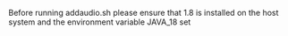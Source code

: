 Before running addaudio.sh please ensure that 1.8 is installed on the host system and the environment variable
JAVA_18 set
